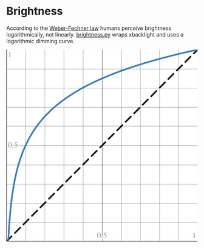 # Brightness
According to the [Weber-Fechner law](https://en.wikipedia.org/wiki/Weber%E2%80%93Fechner_law) humans perceive brightness logarithmically, not linearly. [brightness.py](brightness.py) wraps xbacklight and uses a logarithmic dimming curve.

![grpah](graph.png)
